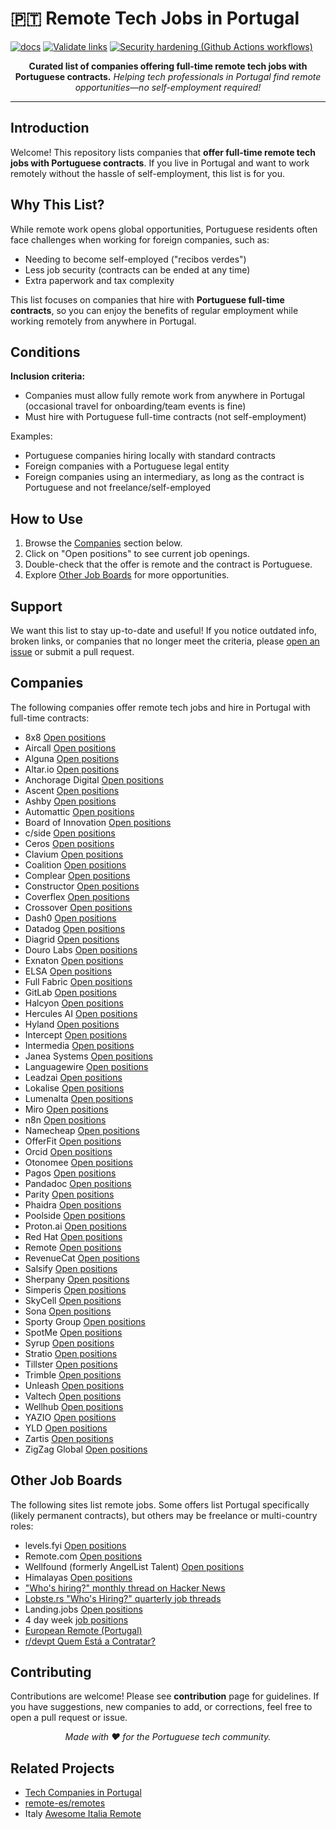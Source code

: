 
# 🇵🇹 Remote Tech Jobs in Portugal

[![docs](https://github.com/thatmlopsguy/remote-pt/actions/workflows/docs.yml/badge.svg)](https://github.com/thatmlopsguy/remote-pt/actions/workflows/docs.yml)
[![Validate links](https://github.com/thatmlopsguy/remote-pt/actions/workflows/links.yml/badge.svg)](https://github.com/thatmlopsguy/remote-pt/actions/workflows/links.yml)
[![Security hardening (Github Actions workflows)](https://github.com/thatmlopsguy/remote-pt/actions/workflows/security.yml/badge.svg)](https://github.com/thatmlopsguy/remote-pt/actions/workflows/security.yml)

<p align="center">
  <b>Curated list of companies offering full-time remote tech jobs with Portuguese contracts.</b>
  <i>Helping tech professionals in Portugal find remote opportunities—no self-employment required!</i>
</p>

---

## Introduction

Welcome! This repository lists companies that **offer full-time remote tech jobs with Portuguese contracts**.
If you live in Portugal and want to work remotely without the hassle of self-employment, this list is for you.

## Why This List?

While remote work opens global opportunities, Portuguese residents often face challenges when working for foreign companies, such as:

- Needing to become self-employed ("recibos verdes")
- Less job security (contracts can be ended at any time)
- Extra paperwork and tax complexity

This list focuses on companies that hire with **Portuguese full-time contracts**, so you can enjoy the benefits of regular employment
while working remotely from anywhere in Portugal.

## Conditions

**Inclusion criteria:**

- Companies must allow fully remote work from anywhere in Portugal (occasional travel for onboarding/team events is fine)
- Must hire with Portuguese full-time contracts (not self-employment)

Examples:

- Portuguese companies hiring locally with standard contracts
- Foreign companies with a Portuguese legal entity
- Foreign companies using an intermediary, as long as the contract is Portuguese and not freelance/self-employed

## How to Use

1. Browse the [Companies](#companies) section below.
2. Click on "Open positions" to see current job openings.
3. Double-check that the offer is remote and the contract is Portuguese.
4. Explore [Other Job Boards](#other-job-boards) for more opportunities.

## Support

We want this list to stay up-to-date and useful! If you notice outdated info, broken links, or companies that no longer meet the criteria, please [open an issue](https://github.com/thatmlopsguy/remote-pt/issues) or submit a pull request.

## Companies

The following companies offer remote tech jobs and hire in Portugal with full-time contracts:

* 8x8 [Open positions](https://www.8x8.com/careers/jobs?location=Fuze+Portugal+-+Remote)
* Aircall [Open positions](https://jobs.lever.co/aircall/)
* Alguna [Open positions](https://www.alguna.io/careers)
* Altar.io [Open positions](https://careers.altar.io/jobs/)
* Anchorage Digital [Open positions](https://jobs.lever.co/anchorage?location=Portugal)
* Ascent [Open positions](https://www.ascent.io/careers/)
* Ashby [Open positions](https://www.ashbyhq.com/careers)
* Automattic [Open positions](https://automattic.com/work-with-us/)
* Board of Innovation [Open positions](https://www.boardofinnovation.com/join-us/)
* c/side [Open positions](https://jobs.ashbyhq.com/c-side)
* Ceros [Open positions](https://www.ceros.com/jobs/)
* Clavium [Open positions](https://www.clavium.io/careers)
* Coalition [Open positions](https://careers.coalitioninc.com/jobs/)
* Complear [Open positions](https://complear.com/jobs/)
* Constructor [Open positions](https://constructor.com/about/careers/)
* Coverflex [Open positions](https://careers.coverflex.com/)
* Crossover [Open positions](https://www.crossover.com/jobs)
* Dash0 [Open positions](https://careers.dash0.com/)
* Datadog [Open positions](https://careers.datadoghq.com/)
* Diagrid [Open positions](https://www.diagrid.io/careers/)
* Douro Labs [Open positions](https://jobs.ashbyhq.com/dourolabs.xyz/)
* Exnaton [Open positions](https://exnaton-ag.jobs.personio.com/)
* ELSA [Open positions](https://elsaspeak.com/en/career/)
* Full Fabric [Open positions](https://www.fullfabric.com/company/careers/)
* GitLab [Open positions](https://job-boards.greenhouse.io/gitlab/)
* Halcyon [Open positions](https://www.halcyon.ai/careers)
* Hercules AI [Open positions](https://www.hercules.ai/careers)
* Hyland [Open positions](https://www.hyland.com/en/company/careers/)
* Intercept [Open positions](https://careers.intercept.cloud/)
* Intermedia [Open positions](https://intermedia.pinpointhq.com/)
* Janea Systems [Open positions](https://www.janeasystems.com/careers/)
* Languagewire [Open positions](https://apply.workable.com/languagewire/)
* Leadzai [Open positions](https://www.leadzai.com/about-us#open-roles)
* Lokalise [Open positions](https://lokalise.com/careers)
* Lumenalta [Open positions](https://lumenalta.com/remote-jobs#open-positions)
* Miro [Open positions](https://miro.com/careers/open-positions/?location=remote-emea)
* n8n [Open positions](https://n8n.io/careers/?ashby_location_id=6ea785e9-550b-4c78-ba83-0131675fddf8#job-board)
* Namecheap [Open positions](https://www.namecheap.com/careers/)
* OfferFit [Open positions](https://www.offerfit.ai/careers/)
* Orcid [Open positions](https://info.orcid.org/work-with-us/)
* Otonomee [Open positions](https://www.otonomee.com/careers)
* Pagos [Open positions](https://pagos.ai/careers)
* Pandadoc [Open positions](https://www.pandadoc.com/careers/)
* Parity [Open positions](https://www.parity.io/careers)
* Phaidra [Open positions](https://www.phaidra.ai/careers)
* Poolside [Open positions](https://poolside.ai/careers)
* Proton.ai [Open positions](https://www.proton.ai/careers)
* Red Hat [Open positions](https://redhat.wd5.myworkdayjobs.com/jobs/?a=2e8c5034deb045d49315417c347472ca)
* Remote [Open positions](https://boards.greenhouse.io/remotecom)
* RevenueCat [Open positions](https://jobs.ashbyhq.com/revenuecat)
* Salsify [Open positions](https://www.salsify.com/careers/current-listings)
* Sherpany [Open positions](https://www.sherpany.com/en/careers/open-positions/)
* Simperis [Open positions](https://www.semperis.com/careers/)
* SkyCell [Open positions](https://apply.workable.com/skycell-ag/)
* Sona [Open positions](https://jobs.ashbyhq.com/Sona)
* Sporty Group [Open positions](https://careers.sporty.com/#)
* SpotMe [Open positions](https://spotme.com/jobs/)
* Syrup [Open positions](https://www.syrup.tech/careers#open-positions)
* Stratio [Open positions](https://careers.stratioautomotive.com/#jobs)
* Tillster [Open positions](https://www.tillster.com/careers)
* Trimble [Open positions](https://trimblecareers.trimble.com/careers?location=Portugal)
* Unleash [Open positions](https://www.getunleash.io/careers)
* Valtech [Open positions](https://www.valtech.com/career/jobs/?country=portugal)
* Wellhub [Open positions](https://wellhub.com/careers)
* YAZIO [Open positions](https://www.yazio.com/en/jobs)
* YLD [Open positions](https://www.yld.io/join-us)
* Zartis [Open positions](https://www.zartis.com/careers/)
* ZigZag Global [Open positions](https://apply.workable.com/zigzag-global/)

## Other Job Boards

The following sites list remote jobs. Some offers list Portugal specifically (likely permanent contracts), but others may be freelance or multi-country roles:

* levels.fyi [Open positions](https://www.levels.fyi/jobs/location/portugal?locationSlug=portugal)
* Remote.com [Open positions](https://remote.com/jobs/all?workplaceLocation=remote&country=PRT)
* Wellfound (formerly AngelList Talent) [Open positions](https://wellfound.com/location/portugal)
* Himalayas [Open positions](https://himalayas.app/jobs/countries/portugal)
* ["Who's hiring?" monthly thread on Hacker News](https://www.hacker-jobs.com/)
* [Lobste.rs "Who's Hiring?" quarterly job threads](https://lobste.rs/t/job)
* Landing.jobs [Open positions](https://landing.jobs/jobs)
* 4 day week [job positions](https://4dayweek.io/jobs/portugal)
* [European Remote (Portugal)](https://europeanremote.com/hiring-locations/portugal)
* [r/devpt Quem Está a Contratar?](https://www.reddit.com/r/devpt/search/?q=%22Quem+Est%C3%A1+a+Contratar%3F%22&restrict_sr=1&sort=new)

## Contributing

Contributions are welcome! Please see **contribution** page for guidelines.
If you have suggestions, new companies to add, or corrections, feel free to open a pull request or issue.

<p align="center">
  <i>Made with ❤️ for the Portuguese tech community.</i>
</p>

## Related Projects

* [Tech Companies in Portugal](https://github.com/marmelo/tech-companies-in-portugal)
* [remote-es/remotes](https://github.com/remote-es/remotes)
* Italy [Awesome Italia Remote](https://github.com/italiaremote/awesome-italia-remote)
